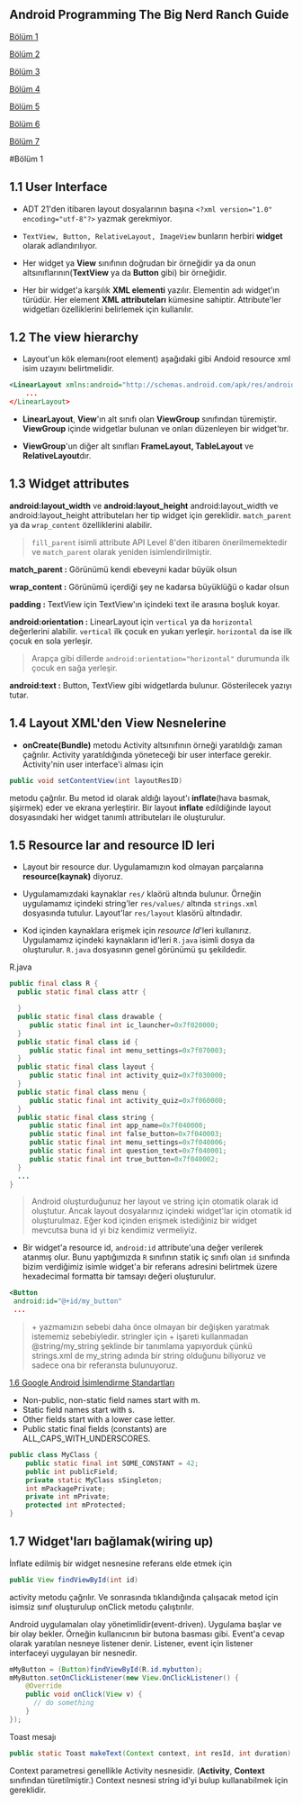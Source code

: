 ## Android Programming The Big Nerd Ranch Guide

[Bölüm 1](#bölüm_1)

[Bölüm 2](#bölüm_2)

[Bölüm 3](#bölüm_3)

[Bölüm 4](#bölüm_4)

[Bölüm 5](#bölüm_5)

[Bölüm 6](#bölüm_6)

[Bölüm 7](#bölüm_7)

#Bölüm 1

1.1 User Interface
------------------
* ADT 21'den itibaren layout dosyalarının başına ` <?xml version="1.0" encoding="utf-8"?>
  `
  yazmak gerekmiyor.

* `TextView, Button, RelativeLayout, ImageView` bunların herbiri **widget** olarak adlandırılıyor.

* Her widget ya **View** sınıfının doğrudan bir örneğidir ya da onun altsınıflarının(**TextView** ya da **Button** gibi) bir örneğidir.

* Her bir widget'a karşılık **XML elementi** yazılır. Elementin adı widget'ın türüdür. Her element **XML attributeları** kümesine sahiptir. Attribute'ler widgetları özelliklerini belirlemek için kullanılır.

1.2 The view hierarchy
------------------

* Layout'un kök elemanı(root element) aşağıdaki gibi Andoid resource xml isim uzayını belirtmelidir.
```xml
<LinearLayout xmlns:android="http://schemas.android.com/apk/res/android"
    ...
</LinearLayout>
```
* **LinearLayout**, **View**'ın alt sınıfı olan **ViewGroup** sınıfından türemiştir. **ViewGroup** içinde widgetlar bulunan ve onları düzenleyen bir widget'tır.

* **ViewGroup**'un diğer alt sınıfları **FrameLayout, TableLayout** ve
**RelativeLayout**dır.


1.3 Widget attributes
------------------

**android:layout_width** ve **android:layout_height**
android:layout_width ve android:layout_height attributeları her tip widget için gereklidir. `match_parent` ya da `wrap_content` özelliklerini alabilir.

> `fill_parent` isimli attribute API Level 8'den itibaren önerilmemektedir ve `match_parent` olarak yeniden isimlendirilmiştir. 

**match_parent :** Görünümü kendi ebeveyni kadar büyük olsun

**wrap_content :** Görünümü içerdiği şey ne kadarsa büyüklüğü o kadar olsun

**padding :** TextView için TextView'ın içindeki text ile arasına boşluk koyar.

**android:orientation :** LinearLayout için `vertical` ya da `horizontal` değerlerini alabilir. `vertical` ilk çocuk en yukarı yerleşir. `horizontal` da ise ilk çocuk en sola yerleşir.
> Arapça gibi dillerde `android:orientation="horizontal"` durumunda  ilk çocuk en sağa yerleşir. 

**android:text :** Button, TextView gibi widgetlarda bulunur. Gösterilecek yazıyı tutar.

1.4 Layout XML'den View Nesnelerine
--
* **onCreate(Bundle)** metodu Activity altsınıfının örneği yaratıldığı zaman çağrılır. Activity yaratıldığında yöneteceği bir user interface gerekir. Activity'nin user interface'i alması için

 ```java
public void setContentView(int layoutResID)
```

  metodu çağrılır. Bu metod id olarak aldığı layout'ı **inflate**(hava basmak, şişirmek) eder ve ekrana yerleştirir. Bir layout **inflate** edildiğinde layout dosyasındaki her widget tanımlı attributeları ile oluşturulur.

1.5 Resource lar and resource ID leri
--
* Layout bir resource dur. Uygulamamızın kod olmayan parçalarına **resource(kaynak)** diyoruz.

* Uygulamamızdaki kaynaklar `res/` klaörü altında bulunur. Örneğin uygulamamız içindeki string'ler `res/values/` altında `strings.xml` dosyasında tutulur. Layout'lar `res/layout` klasörü altındadır.

* Kod içinden kaynaklara erişmek için *resource Id*'leri kullanırız. Uygulamamız içindeki kaynakların id'leri `R.java` isimli dosya da oluşturulur. `R.java` dosyasının genel görünümü şu şekildedir.

R.java
 ```java
 public final class R {
   public static final class attr {

   }
   public static final class drawable {
      public static final int ic_launcher=0x7f020000;
   }
   public static final class id {
      public static final int menu_settings=0x7f070003;
   }
   public static final class layout {
      public static final int activity_quiz=0x7f030000;
   }
   public static final class menu {
      public static final int activity_quiz=0x7f060000;
   }
   public static final class string {
      public static final int app_name=0x7f040000;
      public static final int false_button=0x7f040003;
      public static final int menu_settings=0x7f040006;
      public static final int question_text=0x7f040001;
      public static final int true_button=0x7f040002;
   }
   ...
 }
 ```

> Android oluşturduğunuz her layout ve string için otomatik olarak id oluştutur. Ancak layout dosyalarınız içindeki widget'lar için otomatik id oluşturulmaz. Eğer kod içinden erişmek istediğiniz bir widget mevcutsa buna id yi biz kendimiz vermeliyiz.

* Bir widget'a resource id, `android:id` attribute'una değer verilerek atanmış olur. Bunu yaptığımızda `R` sınıfının statik iç sınıfı olan `id` sınıfında bizim verdiğimiz isimle widget'a bir referans adresini belirtmek üzere hexadecimal formatta bir tamsayı değeri oluşturulur.

```xml
<Button
 android:id="@+id/my_button"
 ...
```

> \+ yazmamızın sebebi daha önce olmayan bir değişken yaratmak istememiz sebebiyledir. stringler için + işareti kullanmadan
@string/my_string şeklinde bir tanımlama yapıyorduk çünkü strings.xml de my_string adında bir string olduğunu biliyoruz ve sadece ona bir referansta bulunuyoruz.

[1.6 Google Android İsimlendirme Standartları](http://source.android.com/source/code-style.html#follow-field-naming-conventions)

* Non-public, non-static field names start with m.
* Static field names start with s.
* Other fields start with a lower case letter.
* Public static final fields (constants) are ALL_CAPS_WITH_UNDERSCORES.

```java
public class MyClass {
    public static final int SOME_CONSTANT = 42;
    public int publicField;
    private static MyClass sSingleton;
    int mPackagePrivate;
    private int mPrivate;
    protected int mProtected;
}
```

1.7 Widget'ları bağlamak(wiring up)
--
İnflate edilmiş bir widget nesnesine referans elde etmek için
```java
public View findViewById(int id)
```
activity metodu çağrılır. Ve sonrasında tıklandığında çalışacak metod için isimsiz sınıf oluşturulup onClick metodu çalıştırılır.

Android uygulamaları olay yönetimlidir(event-driven). Uygulama başlar ve bir olay bekler. Örneğin kullanıcının bir butona basması gibi. Event'a cevap olarak yaratılan nesneye listener denir. Listener, event için listener interfaceyi uygulayan bir nesnedir.  

```java
mMyButton = (Button)findViewById(R.id.mybutton);
mMyButton.setOnClickListener(new View.OnClickListener() {
    @Override
    public void onClick(View v) {
      // do something
    }
});
```

Toast mesajı
```java
public static Toast makeText(Context context, int resId, int duration)
```

Context parametresi genellikle Activity nesnesidir. (**Activity**, **Context** sınıfından türetilmiştir.)
Context nesnesi string id'yi bulup kullanabilmek için gereklidir.
